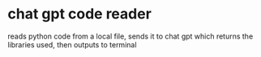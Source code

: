 # chat gpt code reader
 reads python code from a local file, sends it to chat gpt which returns the libraries used, then outputs to terminal
